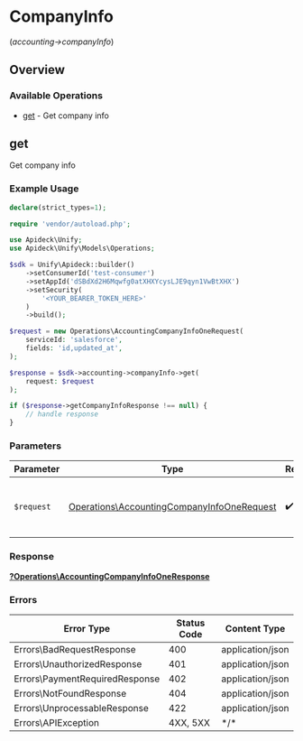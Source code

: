 # CompanyInfo
(*accounting->companyInfo*)

## Overview

### Available Operations

* [get](#get) - Get company info

## get

Get company info

### Example Usage

<!-- UsageSnippet language="php" operationID="accounting.companyInfoOne" method="get" path="/accounting/company-info" -->
```php
declare(strict_types=1);

require 'vendor/autoload.php';

use Apideck\Unify;
use Apideck\Unify\Models\Operations;

$sdk = Unify\Apideck::builder()
    ->setConsumerId('test-consumer')
    ->setAppId('dSBdXd2H6Mqwfg0atXHXYcysLJE9qyn1VwBtXHX')
    ->setSecurity(
        '<YOUR_BEARER_TOKEN_HERE>'
    )
    ->build();

$request = new Operations\AccountingCompanyInfoOneRequest(
    serviceId: 'salesforce',
    fields: 'id,updated_at',
);

$response = $sdk->accounting->companyInfo->get(
    request: $request
);

if ($response->getCompanyInfoResponse !== null) {
    // handle response
}
```

### Parameters

| Parameter                                                                                                | Type                                                                                                     | Required                                                                                                 | Description                                                                                              |
| -------------------------------------------------------------------------------------------------------- | -------------------------------------------------------------------------------------------------------- | -------------------------------------------------------------------------------------------------------- | -------------------------------------------------------------------------------------------------------- |
| `$request`                                                                                               | [Operations\AccountingCompanyInfoOneRequest](../../Models/Operations/AccountingCompanyInfoOneRequest.md) | :heavy_check_mark:                                                                                       | The request object to use for the request.                                                               |

### Response

**[?Operations\AccountingCompanyInfoOneResponse](../../Models/Operations/AccountingCompanyInfoOneResponse.md)**

### Errors

| Error Type                     | Status Code                    | Content Type                   |
| ------------------------------ | ------------------------------ | ------------------------------ |
| Errors\BadRequestResponse      | 400                            | application/json               |
| Errors\UnauthorizedResponse    | 401                            | application/json               |
| Errors\PaymentRequiredResponse | 402                            | application/json               |
| Errors\NotFoundResponse        | 404                            | application/json               |
| Errors\UnprocessableResponse   | 422                            | application/json               |
| Errors\APIException            | 4XX, 5XX                       | \*/\*                          |